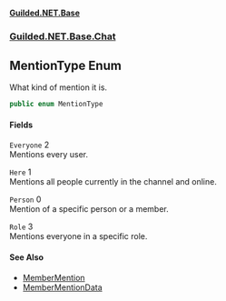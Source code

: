 #### [Guilded.NET.Base](Guilded_NET_Base.md 'Guilded.NET.Base')
### [Guilded.NET.Base.Chat](Guilded_NET_Base.md#Guilded_NET_Base_Chat 'Guilded.NET.Base.Chat')
## MentionType Enum
What kind of mention it is.  
```csharp
public enum MentionType

```
#### Fields
<a name='Guilded_NET_Base_Chat_MentionType_Everyone'></a>
`Everyone` 2  
Mentions every user.  
  
<a name='Guilded_NET_Base_Chat_MentionType_Here'></a>
`Here` 1  
Mentions all people currently in the channel and online.  
  
<a name='Guilded_NET_Base_Chat_MentionType_Person'></a>
`Person` 0  
Mention of a specific person or a member.  
  
<a name='Guilded_NET_Base_Chat_MentionType_Role'></a>
`Role` 3  
Mentions everyone in a specific role.  
  
#### See Also
- [MemberMention](MemberMention.md 'Guilded.NET.Base.Chat.MemberMention')
- [MemberMentionData](MemberMentionData.md 'Guilded.NET.Base.Chat.MemberMentionData')
